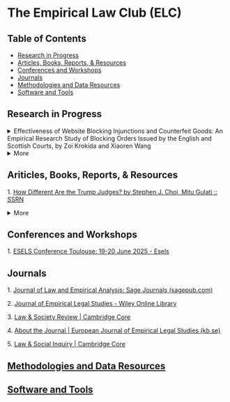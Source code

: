 # The Empirical Law Club (ELC)

## Table of Contents
- [Research in Progress](#research-in-Progress)
- [Articles, Books, Reports, & Resources](#articles-books-reports-resources)
- [Conferences and Workshops](#conferences-and-workshops)
- [Journals](#journals)
- [Methodologies and Data Resources](#methodologies-and-data-resources)
- [Software and Tools](#software-and-tools)

## Research in Progress
<details><summary> Effectiveness of Website Blocking Injunctions and Counterfeit Goods: An Empirical Research Study of Blocking Orders Issued by the English and Scottish Courts, by Zoi Krokida and Xiaoren Wang </summary>
<br>Website blocking injunctions are court orders that require Internet Service Providers (ISPs) to block access to websites hosting infringing content. In the UK, these injunctions seem to provide an important tool in combating online infringement, particularly copyright and trade mark violations. However, there is limited empirical research on difficulties in obtaining these injunctions and the factors that influence their success or rejection. In order to address these gaps, this research project seeks to meticulously examine around 200 injunctions issued by the English and Scottish Courts from 2010 to 2024. Through systematic coding and regression analysis, the study will identify patterns and disparities in the outcomes of these orders—whether granted or dismissed—and explore the factors that impact their acceptance or rejection. Furthermore, the research will identify potential trends in the order of website blocking injunctions over time, revealing how they have evolved during the 14-year period. Additionally, this research will also interview stakeholders on their practical difficulties in obtaining a successful blocking injunction and its enforcement. In this light, the findings will offer precious empirical evidence and craft policy recommendations that will inform policy debates, legislators and courts.<br><br>
Methods: manual coding/analysis of court injunctions<br><br>
Sample size: 200
</details>
<details>
	<summary>More</summary>
			for the old updates
</details>

## Ariticles, Books, Reports, & Resources
<p>1.  <a href="https://papers.ssrn.com/sol3/papers.cfm?abstract_id=4950475"> How Different Are the Trump Judges? by Stephen J. Choi, Mitu Gulati :: SSRN </a></p>
<details><summary> More </summary>
<p>2. <a href="https://onlinelibrary.wiley.com/doi/10.1111/jels.12391"> Privacy decision‐making and the effects of privacy choice architecture: Experiments toward the design of behaviorally‐aware privacy regulation, Sprigman, 2024, Journal of Empirical Legal Studies, Wiley Online Library</a></p>
<p>3. <a href="https://journals.sagepub.com/doi/10.1177/2755323X241233469"> Are We Underestimating the Crime Prevention Outcomes of Community Policing? The Importance of Crime Reporting Sensitivity Bias - David Weisburd, David B. Wilson, Charlotte Gill, Kiseong Kuen, Taryn Zastrow, 2024 (sagepub.com)</a></p>
</details>

## Conferences and Workshops
<p>1. <a href="https://esels.eu/esels-conference-toulouse-19-20-june-2025/">ESELS Conference Toulouse: 19-20 June 2025 - Esels </a></p>

## Journals
<p>1. <a href="https://journals.sagepub.com/home/LEX">Journal of Law and Empirical Analysis: Sage Journals (sagepub.com)</a></p>
<p>2. <a href="https://onlinelibrary.wiley.com/journal/17401461?msockid=34edd1462b3a670b39afc45e2a30669c">Journal of Empirical Legal Studies - Wiley Online Library</a></p>
<p>3. <a href="https://www.cambridge.org/core/journals/law-and-society-review">Law & Society Review | Cambridge Core</a></p>
<p>4. <a href="https://publicera.kb.se/ejels/about">About the Journal | European Journal of Empirical Legal Studies (kb.se)</a></p>
<p>5. <a href="https://www.cambridge.org/core/journals/law-and-social-inquiry">Law & Social Inquiry | Cambridge Core</></p>

## Methodologies and Data Resources

## Software and Tools






